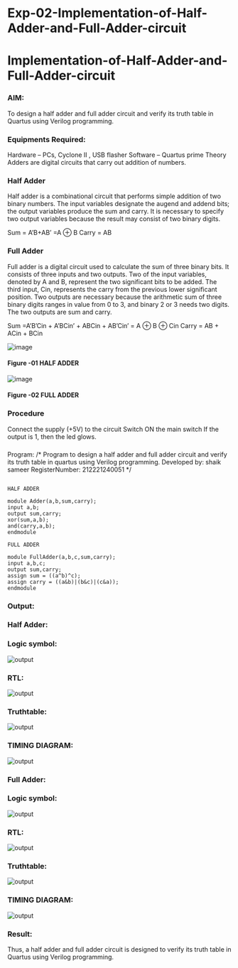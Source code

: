 # Exp-02-Implementation-of-Half-Adder-and-Full-Adder-circuit

# Implementation-of-Half-Adder-and-Full-Adder-circuit
### AIM:
To design a half adder and full adder circuit and verify its truth table in Quartus using Verilog programming.

### Equipments Required:
Hardware – PCs, Cyclone II , USB flasher
Software – Quartus prime
Theory
Adders are digital circuits that carry out addition of numbers.

### Half Adder
Half adder is a combinational circuit that performs simple addition of two binary numbers. The input variables designate the augend and addend bits; the output variables produce the sum and carry. It is necessary to specify two output variables because the result may consist of two binary digits.

Sum = A’B+AB’ =A ⊕ B Carry = AB

### Full Adder
Full adder is a digital circuit used to calculate the sum of three binary bits. It consists of three inputs and two outputs. Two of the input variables, denoted by A and B, represent the two significant bits to be added. The third input, Cin, represents the carry from the previous lower significant position. Two outputs are necessary because the arithmetic sum of three binary digits ranges in value from 0 to 3, and binary 2 or 3 needs two digits. The two outputs are sum and carry.

Sum =A’B’Cin + A’BCin’ + ABCin + AB’Cin’ = A ⊕ B ⊕ Cin Carry = AB + ACin + BCin

 ![image](https://user-images.githubusercontent.com/36288975/163552156-a13e5a56-c638-4110-97d9-8896907c8d25.png)

#### Figure -01 HALF ADDER 


![image](https://user-images.githubusercontent.com/36288975/163552057-b3547877-6d07-45b4-b7e0-bcfebfad9e1d.png)

#### Figure -02 FULL ADDER 

### Procedure

Connect the supply (+5V) to the circuit
Switch ON the main switch
If the output is 1, then the led glows.
### 
Program:
/*
Program to design a half adder and full adder circuit and verify its truth table in quartus using Verilog programming.
Developed by: shaik sameer
RegisterNumber:  212221240051
*/
```

HALF ADDER

module Adder(a,b,sum,carry);
input a,b;
output sum,carry;
xor(sum,a,b);
and(carry,a,b);
endmodule 

FULL ADDER

module FullAdder(a,b,c,sum,carry);
input a,b,c;
output sum,carry;
assign sum = ((a^b)^c);
assign carry = ((a&b)|(b&c)|(c&a));
endmodule
```
### Output:
### Half Adder:
### Logic symbol:
![output](https://github.com/Shaik-sameer-AIML/Exp-02-Implementation-of-Half-Adder-and-Full-Adder-circuit/blob/main/ha.JPG?raw=true)
### RTL:
![output](https://github.com/Shaik-sameer-AIML/Exp-02-Implementation-of-Half-Adder-and-Full-Adder-circuit/blob/main/hd%20rtl.JPG?raw=true)
### Truthtable:
![output](https://github.com/Shaik-sameer-AIML/Exp-02-Implementation-of-Half-Adder-and-Full-Adder-circuit/blob/main/hd%20truthtable.JPG?raw=true)
### TIMING DIAGRAM:
![output](https://github.com/Shaik-sameer-AIML/Exp-02-Implementation-of-Half-Adder-and-Full-Adder-circuit/blob/main/hd%20trimging.JPG?raw=true)
### Full Adder:
### Logic symbol:
![output](https://github.com/Shaik-sameer-AIML/Exp-02-Implementation-of-Half-Adder-and-Full-Adder-circuit/blob/main/fd.JPG?raw=true)
### RTL:
![output](https://github.com/Shaik-sameer-AIML/Exp-02-Implementation-of-Half-Adder-and-Full-Adder-circuit/blob/main/fd%20rtl.JPG?raw=true)
### Truthtable:
![output](https://github.com/Shaik-sameer-AIML/Exp-02-Implementation-of-Half-Adder-and-Full-Adder-circuit/blob/main/fd%20truth%20table.JPG?raw=true)
### TIMING DIAGRAM:
![output](https://github.com/Shaik-sameer-AIML/Exp-02-Implementation-of-Half-Adder-and-Full-Adder-circuit/blob/main/fd%20trim.JPG?raw=true)



### Result:
Thus, a half adder and full adder circuit is designed to verify its truth table in Quartus using Verilog programming.
